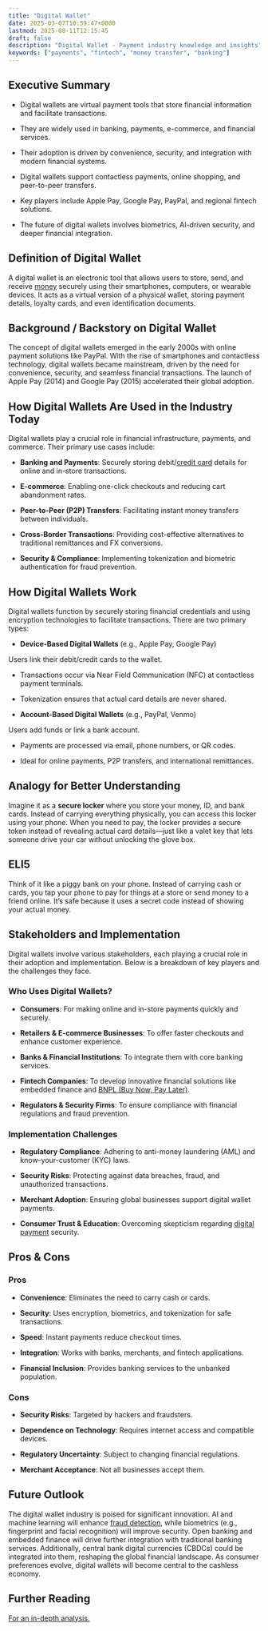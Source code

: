 ```yaml
---
title: "Digital Wallet"
date: 2025-03-07T10:59:47+0000
lastmod: 2025-08-11T12:15:45
draft: false
description: "Digital Wallet - Payment industry knowledge and insights"
keywords: ["payments", "fintech", "money transfer", "banking"]
---
```


## Executive Summary

- Digital wallets are virtual payment tools that store financial information and facilitate transactions.

- They are widely used in banking, payments, e-commerce, and financial services.

- Their adoption is driven by convenience, security, and integration with modern financial systems.

- Digital wallets support contactless payments, online shopping, and peer-to-peer transfers.

- Key players include Apple Pay, Google Pay, PayPal, and regional fintech solutions.

- The future of digital wallets involves biometrics, AI-driven security, and deeper financial integration.

## Definition of Digital Wallet

A digital wallet is an electronic tool that allows users to store, send, and receive [money](https://faisalkhanllc.xyz/resources/payments-wiki/e/electronic-money/) securely using their smartphones, computers, or wearable devices. It acts as a virtual version of a physical wallet, storing payment details, loyalty cards, and even identification documents.

## Background / Backstory on Digital Wallet

The concept of digital wallets emerged in the early 2000s with online payment solutions like PayPal. With the rise of smartphones and contactless technology, digital wallets became mainstream, driven by the need for convenience, security, and seamless financial transactions. The launch of Apple Pay (2014) and Google Pay (2015) accelerated their global adoption.

## How Digital Wallets Are Used in the Industry Today

Digital wallets play a crucial role in financial infrastructure, payments, and commerce. Their primary use cases include:

- **Banking and Payments**: Securely storing debit/[credit card](https://faisalkhanllc.xyz/resources/payments-wiki/c/credit-card/) details for online and in-store transactions.

- **E-commerce**: Enabling one-click checkouts and reducing cart abandonment rates.

- **Peer-to-Peer (P2P) Transfers**: Facilitating instant money transfers between individuals.

- **Cross-Border Transactions**: Providing cost-effective alternatives to traditional remittances and FX conversions.

- **Security & Compliance**: Implementing tokenization and biometric authentication for fraud prevention.

## How Digital Wallets Work

Digital wallets function by securely storing financial credentials and using encryption technologies to facilitate transactions. There are two primary types:

- **Device-Based Digital Wallets** (e.g., Apple Pay, Google Pay)

Users link their debit/credit cards to the wallet.

- Transactions occur via Near Field Communication (NFC) at contactless payment terminals.

- Tokenization ensures that actual card details are never shared.

- **Account-Based Digital Wallets** (e.g., PayPal, Venmo)

Users add funds or link a bank account.

- Payments are processed via email, phone numbers, or QR codes.

- Ideal for online payments, P2P transfers, and international remittances.

## Analogy for Better Understanding

Imagine it as a **secure locker** where you store your money, ID, and bank cards. Instead of carrying everything physically, you can access this locker using your phone. When you need to pay, the locker provides a secure token instead of revealing actual card details—just like a valet key that lets someone drive your car without unlocking the glove box.

## ELI5

Think of it like a piggy bank on your phone. Instead of carrying cash or cards, you tap your phone to pay for things at a store or send money to a friend online. It’s safe because it uses a secret code instead of showing your actual money.

## Stakeholders and Implementation

Digital wallets involve various stakeholders, each playing a crucial role in their adoption and implementation. Below is a breakdown of key players and the challenges they face.

### Who Uses Digital Wallets?

- **Consumers**: For making online and in-store payments quickly and securely.

- **Retailers & E-commerce Businesses**: To offer faster checkouts and enhance customer experience.

- **Banks & Financial Institutions**: To integrate them with core banking services.

- **Fintech Companies**: To develop innovative financial solutions like embedded finance and [BNPL (Buy Now, Pay Later)](https://faisalkhanllc.xyz/resources/payments-wiki/b/buy-now-pay-later-bnpl/).

- **Regulators & Security Firms**: To ensure compliance with financial regulations and fraud prevention.

### Implementation Challenges

- **Regulatory Compliance**: Adhering to anti-money laundering (AML) and know-your-customer (KYC) laws.

- **Security Risks**: Protecting against data breaches, fraud, and unauthorized transactions.

- **Merchant Adoption**: Ensuring global businesses support digital wallet payments.

- **Consumer Trust & Education**: Overcoming skepticism regarding [digital payment](https://faisalkhanllc.xyz/resources/payments-wiki/d/digital-payments/) security.

## Pros & Cons

### Pros

- **Convenience**: Eliminates the need to carry cash or cards.

- **Security**: Uses encryption, biometrics, and tokenization for safe transactions.

- **Speed**: Instant payments reduce checkout times.

- **Integration**: Works with banks, merchants, and fintech applications.

- **Financial Inclusion**: Provides banking services to the unbanked population.

### Cons

- **Security Risks**: Targeted by hackers and fraudsters.

- **Dependence on Technology**: Requires internet access and compatible devices.

- **Regulatory Uncertainty**: Subject to changing financial regulations.

- **Merchant Acceptance**: Not all businesses accept them.

## Future Outlook

The digital wallet industry is poised for significant innovation. AI and machine learning will enhance [fraud detection](https://faisalkhanllc.xyz/resources/payments-wiki/f/fraud-protection/), while biometrics (e.g., fingerprint and facial recognition) will improve security. Open banking and embedded finance will drive further integration with traditional banking services. Additionally, central bank digital currencies (CBDCs) could be integrated into them, reshaping the global financial landscape. As consumer preferences evolve, digital wallets will become central to the cashless economy.

## Further Reading

[For an in-depth analysis.](https://www.fca.org.uk/news/news-stories/fca-and-psr-report-digital-wallets)